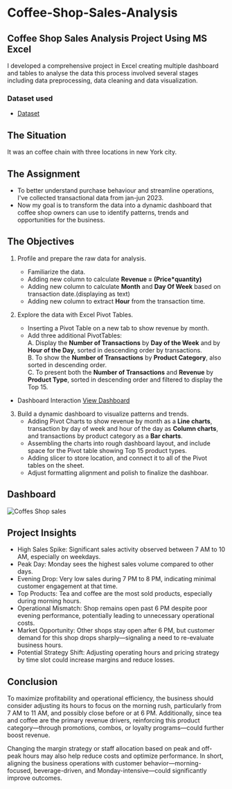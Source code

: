 # Coffee-Shop-Sales-Analysis
## Coffee Shop Sales Analysis Project Using  MS Excel

I developed a comprehensive project in Excel creating multiple dashboard and tables to analyse the data this process involved several stages including data preprocessing, data cleaning and data visualization.

### Dataset used
- <a href = "https://github.com/cspoojary/Coffee-Shop-Sales-Analysis/blob/main/Coffee%20Shop%20Sales.xlsx">Dataset</a>

## The Situation
It was an coffee chain with three locations in new York city.

## The Assignment
- To better understand purchase behaviour and streamline operations, I've collected transactional data from jan-jun 2023.
- Now my goal is to transform the data into a dynamic dashboard that coffee shop owners can use to identify patterns, trends and opportunities for the business.

## The Objectives
1. Profile and prepare the raw data for analysis.
   - Familiarize the data.
   - Adding new column to calculate **Revenue = (Price*quantity)**
   - Adding new column to calculate **Month** and **Day Of Week** based on transaction date.(displaying as text)
   - Adding new column to extract **Hour** from the transaction time.
     
2. Explore the data with Excel Pivot Tables.
   - Inserting a Pivot Table on a new tab to show revenue by month.
   - Add three additional PivotTables:<br>
     A. Display the **Number of Transactions** by **Day of the Week** and by **Hour of the Day**, sorted in descending order by transactions.<br>
     B. To show the **Number of Transactions** by **Product Category**, also sorted in descending order.<br>
     C. To present both the **Number of Transactions** and **Revenue** by **Product Type**, sorted in descending order and filtered to display the Top 15.

- Dashboard Interaction <a href = "https://github.com/cspoojary/Coffee-Shop-Sales-Analysis/blob/main/Coffee%20Shop%20Sales.xlsx">View Dashboard</a>

   
3. Build a dynamic dashboard to visualize patterns and trends.
   - Adding Pivot Charts to show revenue by month as a **Line charts**, transaction by day of week and hour of the day as **Column charts**, and transactions by product category as a **Bar charts**.
   - Assembling the charts into rough dashboard layout, and include space for the Pivot table showing Top 15 product types.
   - Adding slicer to store location, and connect it to all of the Pivot tables on the sheet.
   - Adjust formatting alignment and polish to finalize the dashboar.

## Dashboard
![Coffes Shop sales](https://github.com/user-attachments/assets/61a7a14b-ab34-4799-88b7-f283c67230ab)

## Project Insights
- High Sales Spike: Significant sales activity observed between 7 AM to 10 AM, especially on weekdays.
- Peak Day: Monday sees the highest sales volume compared to other days.
- Evening Drop: Very low sales during 7 PM to 8 PM, indicating minimal customer engagement at that time.
- Top Products: Tea and coffee are the most sold products, especially during morning hours.
- Operational Mismatch: Shop remains open past 6 PM despite poor evening performance, potentially leading to unnecessary operational costs.
- Market Opportunity: Other shops stay open after 6 PM, but customer demand for this shop drops sharply—signaling a need to re-evaluate business hours.
- Potential Strategy Shift: Adjusting operating hours and pricing strategy by time slot could increase margins and reduce losses.

## Conclusion
To maximize profitability and operational efficiency, the business should consider adjusting its hours to focus on the morning rush, particularly from 7 AM to 11 AM, and possibly close before or at 6 PM. Additionally, since tea and coffee are the primary revenue drivers, reinforcing this product category—through promotions, combos, or loyalty programs—could further boost revenue.</br>

Changing the margin strategy or staff allocation based on peak and off-peak hours may also help reduce costs and optimize performance. In short, aligning the business operations with customer behavior—morning-focused, beverage-driven, and Monday-intensive—could significantly improve outcomes.




  




